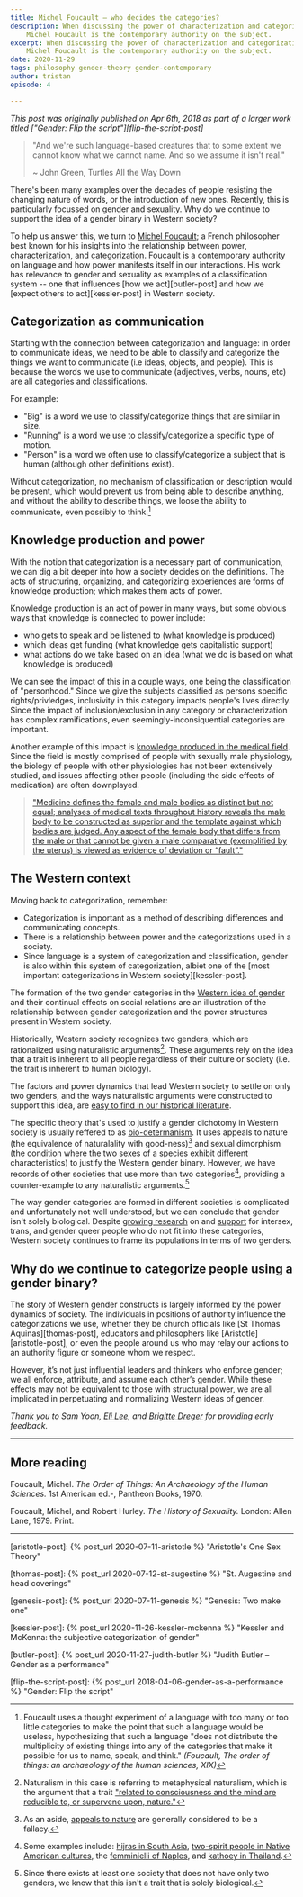 ```yaml
---
title: Michel Foucault – who decides the categories?
description: When discussing the power of characterization and categorization,
    Michel Foucault is the contemporary authority on the subject.
excerpt: When discussing the power of characterization and categorization,
    Michel Foucault is the contemporary authority on the subject.
date: 2020-11-29
tags: philosophy gender-theory gender-contemporary
author: tristan
episode: 4

---
```


*This post was originally published on Apr 6th, 2018 as part of a larger work
titled ["Gender: Flip the script"][flip-the-script-post]*

> "And we're such language-based creatures that to some extent we cannot know
> what we cannot name. And so we assume it isn't real."
> 
> ~ John Green, Turtles All the Way Down

There's been many examples over the decades of people resisting the changing
nature of words, or the introduction of new ones. Recently, this is
particularly focussed on gender and sexuality. Why do we continue to
support the idea of a gender binary in Western society?

To help us answer this, we turn to [Michel Foucault][wiki-foucault]; a
French philosopher best known for his insights into the relationship between
power, [characterization][defn-characterization], and
[categorization][defn-categorization]. Foucault is a
contemporary authority on language and how power manifests itself in our
interactions. His work has relevance to gender and sexuality as 
examples of a classification system -- one that influences
[how we act][butler-post] and how we [expect others to act][kessler-post] in
Western society. 

[wiki-foucault]: https://en.wikipedia.org/wiki/Michel_Foucault
[defn-characterization]: https://www.merriam-webster.com/dictionary/characterization
[defn-categorization]: https://www.merriam-webster.com/dictionary/categorization


## Categorization as communication

Starting with the connection between categorization and language: in order to
communicate ideas, we need to be able to classify and categorize the things we
want to communicate (i.e ideas, objects, and people). This is because the words
we use to communicate (adjectives, verbs, nouns, etc) are all categories and
classifications.

For example:
- "Big" is a word we use to classify/categorize things that are similar in size.
- "Running" is a word we use to classify/categorize a specific type of motion.
- "Person" is a word we often use to classify/categorize a subject that is
  human (although other definitions exist).

Without categorization, no mechanism of classification or description would be
present, which would prevent us from being able to describe anything, and
without the ability to describe things, we loose the ability to communicate,
even possibly to think.[^multiplicity]

[^multiplicity]: Foucault uses a thought experiment of a language
    with too many or too little categories to make the point that such a
    language would be useless, hypothesizing that such a language
    "does not distribute the multiplicity of existing things into any of the
    categories that make it possible for us to name, speak, and think."
    *(Foucault, The order of things: an archaeology of the human sciences, XIX)*

## Knowledge production and power

With the notion that categorization is a necessary part of
communication, we can dig a bit deeper into how a society decides on the
definitions.  The acts of structuring, organizing, and categorizing experiences
are forms of knowledge production; which makes them acts of power.

Knowledge production is an act of power in many ways, but some obvious ways
that knowledge is connected to power include:
- who gets to speak and be listened to (what knowledge is produced)
- which ideas get funding (what knowledge gets capitalistic support)
- what actions do we take based on an idea (what we do is based on what
  knowledge is produced)

We can see the impact of this in a couple ways, one being the classification of
"personhood." Since we give the subjects classified as persons specific
rights/privledges, inclusivity in this category impacts people's lives
directly. Since the impact of inclusion/exclusion in any category or
characterization has complex ramifications, even seemingly-inconsiquential
categories are important.

Another example of this impact is [knowledge produced in the medical
field][guardian-bias]. Since the field is mostly comprised of people with
sexually male physiology, the biology of people with other physiologies has not
been extensively studied, and issues affecting other people (including the side
effects of medication) are often downplayed.

> ["Medicine defines the female and male bodies as distinct but not equal;
> analyses of medical texts throughout history reveals the male body to be
> constructed as superior and the template against which bodies are judged.
> Any aspect of the female body that differs from the male or that cannot be
> given a male comparative (exemplified by the uterus) is viewed as evidence of
> deviation or “fault”."][original-paper]

[guardian-bias]: https://www.theguardian.com/lifeandstyle/2019/nov/13/the-female-problem-male-bias-in-medical-trials
[original-paper]: https://journals.sagepub.com/doi/abs/10.1177/0959353518815704 
    '"Do mad people get endo or does endo make you mad?": Clinicians’ discursive constructions of Medicine and women with endometriosis'

## The Western context

Moving back to categorization, remember:
- Categorization is important as a method of describing differences and
  communicating concepts.
- There is a relationship between power and the categorizations used in a
  society.
- Since language is a system of categorization and classification, gender is
  also within this system of categorization, albiet one of the [most important
  categorizations in Western society][kessler-post].

The formation of the two gender categories in the [Western idea of
gender][gender-history] and their continual effects on social relations are an
illustration of the relationship between gender categorization and the power
structures present in Western society.

Historically, Western society recognizes two genders, which are rationalized
using naturalistic arguments[^define-naturalism]. These arguments rely on the
idea that a trait is inherent to all people regardless of their culture or
society (i.e. the trait is inherent to human biology).

The factors and power dynamics that lead Western society to settle on only two
genders, and the ways naturalistic arguments were constructed to support this
idea, are [easy to find in our historical literature][gender-history]. 

[^define-naturalism]: Naturalism in this case is referring to metaphysical
    naturalism, which is the argument that a trait ["related to consciousness and
    the mind are reducible to, or supervene upon, nature."][wiki-naturalism]

The specific theory that's used to justify a gender dichotomy in Western
society is usually reffered to as [bio-determanism][bio-determinism-wiki]. It
uses appeals to nature (the equivalence of naturalality with good-ness)[^aside]
and sexual dimorphism (the condition where the two sexes of a species exhibit
different characteristics) to justify the Western gender binary. However,
we have records of other societies that use more than two
categories[^other-genders], providing a counter-example to any naturalistic
arguments.[^counter-example]

[wiki-naturalism]: https://en.wikipedia.org/wiki/Naturalism_(philosophy)
[bio-determinism-wiki]: https://en.wikipedia.org/wiki/Biological_determinism

[^other-genders]: Some examples include: [hijras in South Asia][wiki-hijra], 
    [two-spirit people in Native American cultures][wiki-two-spirit], the 
    [femminielli of Naples][wiki-femminiello], and 
    [kathoey in Thailand][wiki-kathoey]. 

[wiki-two-spirit]: https://en.wikipedia.org/wiki/Two-spirit
[wiki-hijra]: https://en.wikipedia.org/wiki/Hijra_(South_Asia)
[wiki-femminiello]: https://en.wikipedia.org/wiki/Femminiello
[wiki-kathoey]: https://en.wikipedia.org/wiki/Kathoey

[^counter-example]: Since there exists at least one society that does not have
    only two genders, we know that this isn't a trait that is solely
    biological.

[^aside]: As an aside, [appeals to nature][wiki-appeal-to-nature] are generally
    considered to be a fallacy. 

[wiki-appeal-to-nature]: https://en.wikipedia.org/wiki/Appeal_to_nature

The way gender categories are formed in different societies is complicated and
unfortunately not well understood, but we can conclude that gender isn't solely 
biological. Despite [growing research][facebook-gender] on and
[support][time-gender] for intersex, trans, and gender queer people who do not
fit into these categories, Western society continues to frame its populations
in terms of two genders.

[facebook-gender]: https://www.telegraph.co.uk/technology/facebook/10930654/Facebooks-71-gender-options-come-to-UK-users.html
[time-gender]: http://time.com/4703058/time-cover-story-beyond-he-or-she/

## Why do we continue to categorize people using a gender binary?

The story of Western gender constructs is largely informed by the power
dynamics of society. The individuals in positions of authority influence the
categorizations we use, whether they be church officials like [St Thomas
Aquinas][thomas-post], educators and philosophers like
[Aristotle][aristotle-post], or even the people around us who may relay our
actions to an authority figure or someone whom we respect.

However, it’s not just influential leaders and thinkers who enforce gender; we
all enforce, attribute, and assume each other’s gender. While these effects may
not be equivalent to those with structural power, we are all implicated in
perpetuating and normalizing Western ideas of gender.

*Thank you to Sam Yoon, [Eli Lee][eli-website], and [Brigitte
Dreger][brigitte-website] for providing early feedback.*

[eli-website]: https://www.elijahlee.ca/
[brigitte-website]: https://brigitte-dreger.medium.com/

---
## More reading

Foucault, Michel. *The Order of Things: An Archaeology of the Human Sciences.*
1st American ed.-, Pantheon Books, 1970.

Foucault, Michel, and Robert Hurley. *The History of Sexuality.* London: Allen
Lane, 1979. Print. 

---

[gender-history]: /projects/gender-history.html
    "Gender history project"

[aristotle-post]: {% post_url 2020-07-11-aristotle %}
    "Aristotle's One Sex Theory"

[thomas-post]: {% post_url 2020-07-12-st-augestine %}
    "St. Augestine and head coverings"

[genesis-post]: {% post_url 2020-07-11-genesis %}
    "Genesis: Two make one"

[kessler-post]: {% post_url 2020-11-26-kessler-mckenna %}
    "Kessler and McKenna: the subjective categorization of gender"

[butler-post]: {% post_url 2020-11-27-judith-butler %}
    "Judith Butler – Gender as a performance"

[flip-the-script-post]: {% post_url 2018-04-06-gender-as-a-performance %}
    "Gender: Flip the script"

[^the-second-sex]: De Beauvoir, Simone. The Second Sex. Random House, 2014.

[^gender]: Kessler, Suzanne J., and Wendy McKenna. Gender: An Ethnomethodological Approach. University of Chicago Press, 1985.

[^gender-trouble]: Butler, Judith. Gender Trouble: Subjects of Sex/Gender/Desire.

[^sister-outsider]: Lorde, Audre. Sister Outsider: Essays and Speeches.  Crossing Press, c2007.

[wiki-naturalism]: https://en.wikipedia.org/wiki/Naturalism_(philosophy)

[wiki-panopticon]: https://en.wikipedia.org/wiki/Panopticon#Criticism_and_use_as_metaphor


